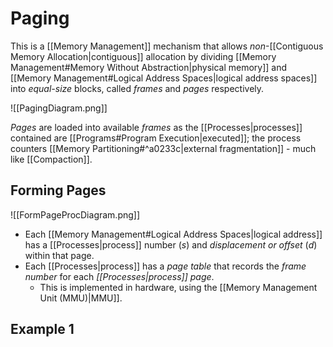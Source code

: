 # Paging

This is a [[Memory Management]] mechanism that allows *non*-[[Contiguous Memory Allocation|contiguous]] allocation by dividing [[Memory Management#Memory Without Abstraction|physical memory]] and [[Memory Management#Logical Address Spaces|logical address spaces]] into *equal-size* blocks, called *frames* and *pages* respectively.

![[PagingDiagram.png]]

*Pages* are loaded into available *frames* as the [[Processes|processes]] contained are [[Programs#Program Execution|executed]]; the process counters [[Memory Partitioning#^a0233c|external fragmentation]] - much like [[Compaction]].

## Forming Pages

![[FormPageProcDiagram.png]]

- Each [[Memory Management#Logical Address Spaces|logical address]] has a [[Processes|process]] number $(s)$ and *displacement or offset* $(d)$ within that page.
- Each [[Processes|process]] has a *page table* that records the *frame number* for each *[[Processes|process]] page*.
	- This is implemented in hardware, using the [[Memory Management Unit (MMU)|MMU]].

## Example 1